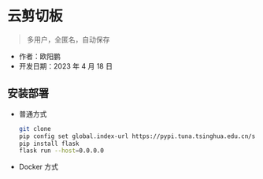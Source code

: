 # 云剪切板

> 多用户，全匿名，自动保存

- 作者：欧阳鹏
- 开发日期：2023 年 4 月 18 日

## 安装部署

- 普通方式

    ```bash
    git clone 
    pip config set global.index-url https://pypi.tuna.tsinghua.edu.cn/simple
    pip install flask
    flask run --host=0.0.0.0
    ```
- Docker 方式

    ```
    
    ```